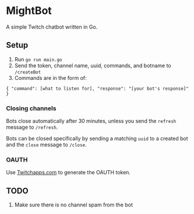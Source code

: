 # MightBot
A simple Twitch chatbot written in Go.

## Setup
1. Run `go run main.go`
2. Send the token, channel name, uuid, commands, and botname to `/createBot`
3. Commands are in the form of:
``` 
{ "command": [what to listen for], "response": "[your bot's response]" } 
```

### Closing channels
Bots close automatically after 30 minutes, unless you send the `refresh` message to `/refresh`.

Bots can be closed specifically by sending a matching `uuid` to a created bot and the `close` message to `/close`.

### OAUTH
Use [Twitchapps.com](http://twitchapps.com/tmi/) to generate the OAUTH token.

## TODO
1. Make sure there is no channel spam from the bot
